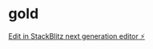 # gold

[Edit in StackBlitz next generation editor ⚡️](https://stackblitz.com/~/github.com/Mhmdabdeltawab/gold)